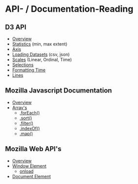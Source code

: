 # API- / Documentation-Reading

## D3 API

* [Overview](https://github.com/d3/d3/blob/master/API.md)
* [Statistics](https://github.com/d3/d3-array/blob/master/README.md#statistics) (min, max extent)
* [Axis](https://github.com/d3/d3-axis)
* [Loading Datasets](https://github.com/d3/d3-dsv) (csv, json)
* [Scales](https://github.com/d3/d3-scale) (Linear, Ordinal, Time)
* [Selections](https://github.com/d3/d3-selection)
* [Formatting Time](https://github.com/d3/d3-time-format)
* [Lines](https://github.com/d3/d3-shape/blob/master/README.md#lines)

## Mozilla Javascript Documentation

* [Overview](https://developer.mozilla.org/en-US/docs/Web/JavaScript/Reference)
* [Array's](https://developer.mozilla.org/en-US/docs/Web/JavaScript/Reference/Global_Objects/Array)
	* [.forEach()](https://developer.mozilla.org/en-US/docs/Web/JavaScript/Reference/Global_Objects/Array/forEach?v=example)
	* [.sort()](https://developer.mozilla.org/en-US/docs/Web/JavaScript/Reference/Global_Objects/Array/sort?v=example)
	* [.filter()](https://developer.mozilla.org/en-US/docs/Web/JavaScript/Reference/Global_Objects/Array/filter?v=example)
	* [.indexOf()](https://developer.mozilla.org/en-US/docs/Web/JavaScript/Reference/Global_Objects/Array/indexOf?v=example)
	* [.map()](https://developer.mozilla.org/en-US/docs/Web/JavaScript/Reference/Global_Objects/Array/map?v=example)

## Mozilla Web API's

* [Overview](https://developer.mozilla.org/en-US/docs/Web/API)
* [Window Element](https://developer.mozilla.org/en-US/docs/Web/API/Window)
	* [onload](https://developer.mozilla.org/en-US/docs/Web/API/GlobalEventHandlers/onload)
* [Document Element](https://developer.mozilla.org/en-US/docs/Web/API/Document)